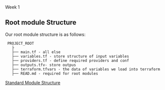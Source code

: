Week 1

## Root module Structure

Our root module structure is as follows:
```
 PROJECT_ROOT
   ├
   ├── main.tf - all else
   ├── variables.tf - store structure of input variables
   ├── providers.tf - define required providers and conf
   ├── outputs.tfv- store outpus
   ├── terraform.tfvars - the data of variables we load into terraform
   ├── READ.md - required for root modules
```
[Standard Module Structure](https://developer.hashicorp.com/terraform/language/modules/develop/structure)
